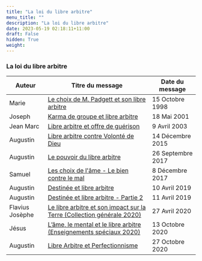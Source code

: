 ```yaml
---
title: "La loi du libre arbitre"
menu_title: ""
description: "La loi du libre arbitre"
date: 2023-05-19 02:18:11+11:00
draft: False
hidden: True
weight:
---
```

### La loi du libre arbitre

**Auteur** | **Titre du message** | **Date du message**  
---|---|---
Marie | [Le choix de M. Padgett et son libre arbitre](/fr-contemporary-messages/fr-contemporary-messages-by-date-order/fr-contemporary-messages-1995-1999/fr-1998-10-15-1-ar-mary/) | 15 Octobre 1998
Joseph | [Karma de groupe et libre arbitre](/fr-contemporary-messages/fr-contemporary-messages-by-date-order/fr-contemporary-messages-2001/fr-2001-5-18-1-ks-joseph/) | 18 Mai 2001
Jean Marc | [Libre arbitre et offre de guérison](/fr-contemporary-messages/fr-contemporary-messages-by-date-order/fr-contemporary-messages-2003/fr-2003-4-9-1-hr-john-mark/) | 9 Avril 2003
Augustin | [Libre arbitre contre Volonté de Dieu](/fr-contemporary-messages/fr-contemporary-messages-by-date-order/fr-contemporary-messages-2015/fr-2015-12-14-1-af-augustine/) | 14 Décembre 2015
Augustin | [Le pouvoir du libre arbitre](/fr-contemporary-messages/fr-contemporary-messages-by-date-order/fr-contemporary-messages-2017/fr-2017-9-26-2-af-augustine/) | 26 Septembre 2017
Samuel | [Les choix de l'âme - Le bien contre le mal](/fr-contemporary-messages/fr-contemporary-messages-by-date-order/fr-contemporary-messages-2017/fr-2017-12-8-3-af-samuel/) | 8 Décembre 2017
Augustin | [Destinée et libre arbitre](/fr-contemporary-messages/fr-contemporary-messages-by-date-order/fr-contemporary-messages-2019/fr-2019-4-10-1-af-augustine/) | 10 Avril 2019
Augustin | [Destinée et libre arbitre - Partie 2](/fr-contemporary-messages/fr-contemporary-messages-by-date-order/fr-contemporary-messages-2019/fr-2019-4-11-1-af-augustine/) | 11 Avril 2019
Flavius Josèphe | [Le libre arbitre et son impact sur la Terre (Collection générale 2020)](/fr-contemporary-messages/fr-contemporary-messages-by-date-order/fr-contemporary-messages-2020/fr-2020-4-27-1-af-josephus/) | 27 Avril 2020
Jésus | [L’âme, le mental et le libre arbitre (Enseignements spéciaux 2020)](/fr-contemporary-messages/fr-contemporary-messages-by-date-order/fr-contemporary-messages-2020/fr-2020-10-13-1-af-jesus/) | 13 Octobre 2020
Augustin | [Libre Arbitre et Perfectionnisme](/fr-contemporary-messages/fr-contemporary-messages-by-date-order/fr-contemporary-messages-2020/fr-2020-10-27-1-af-augustine/) | 27 Octobre 2020
